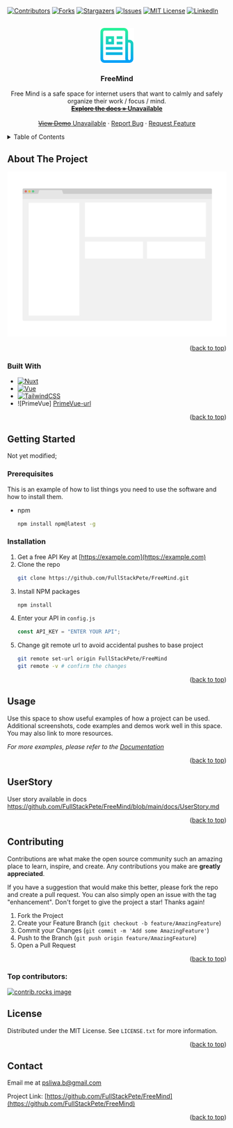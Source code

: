 <a id="readme-top"></a>

[![Contributors][contributors-shield]][contributors-url]
[![Forks][forks-shield]][forks-url]
[![Stargazers][stars-shield]][stars-url]
[![Issues][issues-shield]][issues-url]
[![MIT License][license-shield]][license-url]
[![LinkedIn][linkedin-shield]][linkedin-url]

<!-- PROJECT LOGO -->
<br />
<div align="center">
  <a href="https://github.com/FullStackPete/FreeMind">
    <img src="images/logo.png" alt="Logo" width="80" height="80">
  </a>

<h3 align="center">FreeMind</h3>

  <p align="center">
   Free Mind is a safe space for internet users that want to calmly and safely organize their work / focus / mind. 
    <br />
    <a href="https://github.com/FullStackPete/FreeMind"><strong><s>Explore the docs » </s> Unavailable</strong></a>
    <br />
    <br />
    <a href="https://github.com/FullStackPete/FreeMind"><s>View Demo</s> Unavailable</a>
    ·
    <a href="https://github.com/FullStackPete/FreeMind/issues/new?labels=bug&template=bug-report---.md">Report Bug</a>
    ·
    <a href="https://github.com/FullStackPete/FreeMind/issues/new?labels=enhancement&template=feature-request---.md">Request Feature</a>
  </p>
</div>

<!-- TABLE OF CONTENTS -->
<details>
  <summary>Table of Contents</summary>
  <ol>
    <li>
      <a href="#about-the-project">About The Project</a>
      <ul>
        <li><a href="#built-with">Built With</a></li>
      </ul>
    </li>
    <li>
      <a href="#getting-started">Getting Started</a>
      <ul>
        <li><a href="#prerequisites">Prerequisites</a></li>
        <li><a href="#installation">Installation</a></li>
      </ul>
    </li>
    <li><a href="#usage">Usage</a></li>
    <li><a href="#roadmap">Roadmap</a></li>
    <li><a href="#contributing">Contributing</a></li>
    <li><a href="#license">License</a></li>
    <li><a href="#contact">Contact</a></li>
    <li><a href="#acknowledgments">Acknowledgments</a></li>
  </ol>
</details>

<!-- ABOUT THE PROJECT -->

## About The Project

[![Product Name Screen Shot][product-screenshot]](https://example.com)

<p align="right">(<a href="#readme-top">back to top</a>)</p>

### Built With

- [![Nuxt][Nuxt.js]][Nuxt-url]
- [![Vue][Vue.js]][Vue-url]
- [![TailwindCSS][TailwindCSS]][Tailwind-url]
- ![PrimeVue] [PrimeVue-url]

<p align="right">(<a href="#readme-top">back to top</a>)</p>

<!-- GETTING STARTED -->

## Getting Started

Not yet modified;

### Prerequisites

This is an example of how to list things you need to use the software and how to install them.

- npm
  ```sh
  npm install npm@latest -g
  ```

### Installation

1. Get a free API Key at [https://example.com](https://example.com)
2. Clone the repo
   ```sh
   git clone https://github.com/FullStackPete/FreeMind.git
   ```
3. Install NPM packages
   ```sh
   npm install
   ```
4. Enter your API in `config.js`
   ```js
   const API_KEY = "ENTER YOUR API";
   ```
5. Change git remote url to avoid accidental pushes to base project
   ```sh
   git remote set-url origin FullStackPete/FreeMind
   git remote -v # confirm the changes
   ```

<p align="right">(<a href="#readme-top">back to top</a>)</p>

<!-- USAGE EXAMPLES -->

## Usage

Use this space to show useful examples of how a project can be used. Additional screenshots, code examples and demos work well in this space. You may also link to more resources.

_For more examples, please refer to the [Documentation](https://example.com)_

<p align="right">(<a href="#readme-top">back to top</a>)</p>

<!-- ROADMAP -->

## UserStory

User story available in docs https://github.com/FullStackPete/FreeMind/blob/main/docs/UserStory.md

<p align="right">(<a href="#readme-top">back to top</a>)</p>

<!-- CONTRIBUTING -->

## Contributing

Contributions are what make the open source community such an amazing place to learn, inspire, and create. Any contributions you make are **greatly appreciated**.

If you have a suggestion that would make this better, please fork the repo and create a pull request. You can also simply open an issue with the tag "enhancement".
Don't forget to give the project a star! Thanks again!

1. Fork the Project
2. Create your Feature Branch (`git checkout -b feature/AmazingFeature`)
3. Commit your Changes (`git commit -m 'Add some AmazingFeature'`)
4. Push to the Branch (`git push origin feature/AmazingFeature`)
5. Open a Pull Request

<p align="right">(<a href="#readme-top">back to top</a>)</p>

### Top contributors:

<a href="https://github.com/FullStackPete/FreeMind/graphs/contributors">
  <img src="https://contrib.rocks/image?repo=FullStackPete/FreeMind" alt="contrib.rocks image" />
</a>

<!-- LICENSE -->

## License

Distributed under the MIT License. See `LICENSE.txt` for more information.

<p align="right">(<a href="#readme-top">back to top</a>)</p>

<!-- CONTACT -->

## Contact

Email me at psliwa.b@gmail.com

Project Link: [https://github.com/FullStackPete/FreeMind](https://github.com/FullStackPete/FreeMind)
<p align="right">(<a href="#readme-top">back to top</a>)</p>

<!-- MARKDOWN LINKS & IMAGES -->
<!-- https://www.markdownguide.org/basic-syntax/#reference-style-links -->

[contributors-shield]: https://img.shields.io/github/contributors/FullStackPete/FreeMind.svg?style=for-the-badge
[contributors-url]: https://github.com/FullStackPete/FreeMind/graphs/contributors
[forks-shield]: https://img.shields.io/github/forks/FullStackPete/FreeMind.svg?style=for-the-badge
[forks-url]: https://github.com/FullStackPete/FreeMind/network/members
[stars-shield]: https://img.shields.io/github/stars/FullStackPete/FreeMind.svg?style=for-the-badge
[stars-url]: https://github.com/FullStackPete/FreeMind/stargazers
[issues-shield]: https://img.shields.io/github/issues/FullStackPete/FreeMind.svg?style=for-the-badge
[issues-url]: https://github.com/FullStackPete/FreeMind/issues
[license-shield]: https://img.shields.io/github/license/FullStackPete/FreeMind.svg?style=for-the-badge
[license-url]: https://github.com/FullStackPete/FreeMind/blob/master/LICENSE.txt
[linkedin-shield]: https://img.shields.io/badge/-LinkedIn-black.svg?style=for-the-badge&logo=linkedin&colorB=555
[linkedin-url]: https://linkedin.com/in/piotr-śliwa
[product-screenshot]: images/screenshot.png
[Nuxt.js]: https://img.shields.io/badge/Nuxt.js-002E3B?logo=nuxtdotjs&logoColor=fff
[Next-url]: https://nextjs.org/
[PrimeVue-url]: https://primevue.org/
[Vue.js]: https://img.shields.io/badge/Vue.js-35495E?style=for-the-badge&logo=vuedotjs&logoColor=4FC08D
[Vue-url]: https://vuejs.org/
[Nuxt-url]: https://nuxt.com/
[TailwindCSS]: https://img.shields.io/badge/Tailwind%20CSS-%2338B2AC.svg?logo=tailwind-css&logoColor=white
[Tailwind-url]: https://tailwindcss.com/
